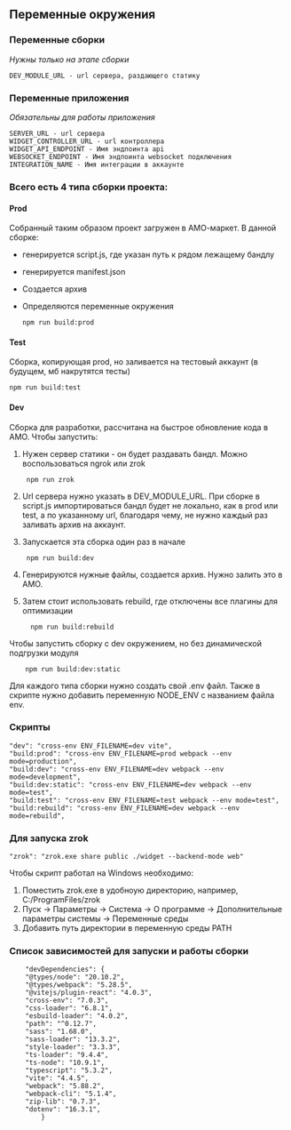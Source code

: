 ## Переменные окружения


### Переменные сборки

*Нужны только на этапе сборки*

    DEV_MODULE_URL - url сервера, раздающего статику

### Переменные приложения

*Обязательны для работы приложения*

    SERVER_URL - url сервера
    WIDGET_CONTROLLER_URL - url контроллера
    WIDGET_API_ENDPOINT - Имя эндпоинта api
    WEBSOCKET_ENDPOINT - Имя эндпоинта websocket подключения
    INTEGRATION_NAME - Имя интеграции в аккаунте

### Всего есть 4 типа сборки проекта:

#### Prod

Собранный таким образом проект загружен в АМО-маркет. В данной сборке:

- генерируется script.js, где указан путь к рядом лежащему бандлу
- генерируется manifest.json
- Создается архив
- Определяются переменные окружения


      npm run build:prod    

#### Test

Сборка, копирующая prod, но заливается на тестовый аккаунт (в будущем, мб накрутятся тесты)

    npm run build:test   

#### Dev

Сборка для разработки, рассчитана на быстрое обновление кода в АМО. Чтобы запустить:

1. Нужен сервер статики - он будет раздавать бандл. Можно воспользоваться ngrok или zrok

        npm run zrok
2. Url сервера нужно указать в DEV_MODULE_URL. При сборке в script.js импортироваться бандл будет не локально,
   как в prod или test, а по указанному url, благодаря чему, не нужно каждый раз заливать архив на аккаунт.
3. Запускается эта сборка один раз в начале

        npm run build:dev
4. Генерируются нужные файлы, создается архив. Нужно залить это в АМО.
5. Затем стоит использовать rebuild, где отключены все плагины для оптимизации

         npm run build:rebuild

Чтобы запустить сборку с dev окружением, но без динамической подгрузки модуля

        npm run build:dev:static

Для каждого типа сборки нужно создать свой <type>.env файл. Также в скрипте нужно
добавить переменную NODE_ENV с названием файла env.

### Скрипты
    "dev": "cross-env ENV_FILENAME=dev vite",
    "build:prod": "cross-env ENV_FILENAME=prod webpack --env mode=production",
    "build:dev": "cross-env ENV_FILENAME=dev webpack --env mode=development",
    "build:dev:static": "cross-env ENV_FILENAME=dev webpack --env mode=test",
    "build:test": "cross-env ENV_FILENAME=test webpack --env mode=test",
    "build:rebuild": "cross-env ENV_FILENAME=dev webpack --env mode=rebuild",


### Для запуска zrok

    "zrok": "zrok.exe share public ./widget --backend-mode web"

Чтобы скрипт работал на Windows необходимо:

1. Поместить zrok.exe в удобноую директорию, например, C:/ProgramFiles/zrok
2. Пуск -> Параметры -> Система -> О программе -> Дополнительные параметры системы -> Переменные среды
3. Добавить путь директории в переменную среды PATH

### Список зависимостей для запуски и работы сборки

    	"devDependencies": {
		"@types/node": "20.10.2",
		"@types/webpack": "5.28.5",
		"@vitejs/plugin-react": "4.0.3",
		"cross-env": "7.0.3",
		"css-loader": "6.8.1",
		"esbuild-loader": "4.0.2",
		"path": "^0.12.7",
		"sass": "1.68.0",
		"sass-loader": "13.3.2",
		"style-loader": "3.3.3",
		"ts-loader": "9.4.4",
		"ts-node": "10.9.1",
		"typescript": "5.3.2",
		"vite": "4.4.5",
		"webpack": "5.88.2",
		"webpack-cli": "5.1.4",
		"zip-lib": "0.7.3",
        "dotenv": "16.3.1",
            }